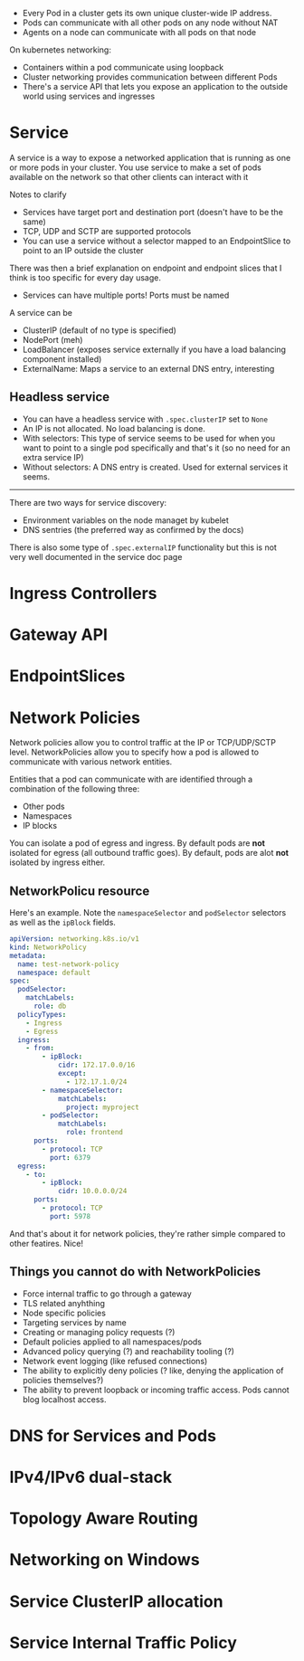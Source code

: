 - Every Pod in a cluster gets its own unique cluster-wide IP address. 
- Pods can communicate with all other pods on any node without NAT
- Agents on a node can communicate with all pods on that node

On kubernetes networking:
- Containers within a pod communicate using loopback
- Cluster networking provides communication between different Pods
- There's a service API that lets you expose an application to the outside world using services and ingresses

# Service

A service is a way to expose a networked application that is running as one or more pods in your cluster. You use service to make a set of pods available on the network so that other clients can interact with it

Notes to clarify

- Services have target port and destination port (doesn't have to be the same)
- TCP, UDP and SCTP are supported protocols
- You can use a service without a selector mapped to an EndpointSlice to point to an IP outside the cluster 

There was then a brief explanation on endpoint and endpoint slices that I think is too specific for every day usage.

- Services can have multiple ports! Ports must be named
 
A service can be
- ClusterIP (default of no type is specified)
- NodePort (meh)
- LoadBalancer (exposes service externally if you have a load balancing component installed)
- ExternalName: Maps a service to an external DNS entry, interesting

## Headless service
- You can have a headless service with `.spec.clusterIP` set to `None`
- An IP is not allocated. No load balancing is done.
- With selectors: This type of service seems to be used for when you want to point to a single pod specifically and that's it (so no need for an extra service IP)
- Without selectors: A DNS entry is created. Used for external services it seems.

---

There are two ways for service discovery: 
- Environment variables on the node managet by kubelet
- DNS sentries (the preferred way as confirmed by the docs)
 
There is also some type of `.spec.externalIP` functionality but this is not very well documented in the service doc page

# Ingress Controllers
# Gateway API
# EndpointSlices

# Network Policies
Network policies allow you to control traffic at the IP or TCP/UDP/SCTP level. NetworkPolicies allow you to specify how a pod is allowed to communicate with various network entities.

Entities that a pod can communicate with are identified through a combination of the following three:
- Other pods
- Namespaces
- IP blocks

You can isolate a pod of egress and ingress. By default pods are **not** isolated for egress (all outbound traffic goes).
By default, pods are alot **not** isolated by ingress either.

## NetworkPolicu resource
Here's an example. Note the `namespaceSelector` and `podSelector` selectors as well as the `ipBlock` fields.

```yaml
apiVersion: networking.k8s.io/v1
kind: NetworkPolicy
metadata:
  name: test-network-policy
  namespace: default
spec:
  podSelector:
    matchLabels:
      role: db
  policyTypes:
    - Ingress
    - Egress
  ingress:
    - from:
        - ipBlock:
            cidr: 172.17.0.0/16
            except:
              - 172.17.1.0/24
        - namespaceSelector:
            matchLabels:
              project: myproject
        - podSelector:
            matchLabels:
              role: frontend
      ports:
        - protocol: TCP
          port: 6379
  egress:
    - to:
        - ipBlock:
            cidr: 10.0.0.0/24
      ports:
        - protocol: TCP
          port: 5978
```

And that's about it for network policies, they're rather simple compared to other featires. Nice!

## Things you cannot do with NetworkPolicies
- Force internal traffic to go through a gateway
- TLS related anyhthing
- Node specific policies
- Targeting services by name
- Creating or managing policy requests (?)
- Default policies applied to all namespaces/pods
- Advanced policy querying (?) and reachability tooling (?)
- Network event logging (like refused connections)
- The ability to explicitly deny policies (? like, denying the application of policies themselves?)
- The ability to prevent loopback or incoming traffic access. Pods cannot blog localhost access.

# DNS for Services and Pods
# IPv4/IPv6 dual-stack
# Topology Aware Routing
# Networking on Windows
# Service ClusterIP allocation
# Service Internal Traffic Policy